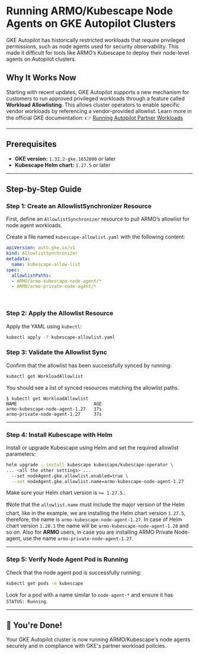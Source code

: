 # Running ARMO/Kubescape Node Agents on GKE Autopilot Clusters

GKE Autopilot has historically restricted workloads that require privileged permissions, such as node agents used for security observability. This made it difficult for tools like ARMO’s Kubescape to deploy their node-level agents on Autopilot clusters.

## Why It Works Now

Starting with recent updates, GKE Autopilot supports a new mechanism for customers to run approved privileged workloads through a feature called **Workload Allowlisting**. This allows cluster operators to enable specific vendor workloads by referencing a vendor-provided allowlist.
Learn more in the official GKE documentation:
👉 [Running Autopilot Partner Workloads](https://cloud.google.com/kubernetes-engine/docs/how-to/run-autopilot-partner-workloads)

***

## Prerequisites

- **GKE version:** `1.32.2-gke.1652000` or later
- **Kubescape Helm chart:** `1.27.5` or later

***

## Step-by-Step Guide

### Step 1: Create an AllowlistSynchronizer Resource

First, define an `AllowlistSynchronizer` resource to pull ARMO’s allowlist for node agent workloads.

Create a file named `kubescape-allowlist.yaml` with the following content:

```yaml
apiVersion: auto.gke.io/v1
kind: AllowlistSynchronizer
metadata:
  name: kubescape-allow-list
spec:
  allowlistPaths:
  - ARMO/armo-kubescape-node-agent/*
  - ARMO/armo-private-node-agent/*
```

<br />

### Step 2: Apply the Allowlist Resource

Apply the YAML using `kubectl`:

```bash
kubectl apply -f kubescape-allowlist.yaml
```

### Step 3: Validate the Allowlist Sync

Confirm that the allowlist has been successfully synced by running:

```bash
kubectl get WorkloadAllowlist
```

You should see a list of synced resources matching the allowlist paths.

```
$ kubectl get WorkloadAllowlist
NAME                             AGE
armo-kubescape-node-agent-1.27   37s
armo-private-node-agent-1.27     37s
```

***

### Step 4: Install Kubescape with Helm

Install or upgrade Kubescape using Helm and set the required allowlist parameters:

```bash
helm upgrade --install kubescape kubescape/kubescape-operator \
... <all the other settings> ...
  --set nodeAgent.gke.allowlist.enabled=true \
  --set nodeAgent.gke.allowlist.name=armo-kubescape-node-agent-1.27
```

Make sure your Helm chart version is `>= 1.27.5`..

:exclamation:Note that the `allowlist.name` must include the major version of the Helm chart, like in the example, we are installing the Helm chart version `1.27.5`, therefore, the name is `armo-kubescape-node-agent-1.27`. In case of Helm chart version `1.28.1` the name will be `armo-kubescape-node-agent-1.28` and so on. Also for **ARMO** users, in case you are installing ARMO Private Node-agent, use the name `armo-private-node-agent-1.27`.

***

### Step 5: Verify Node Agent Pod is Running

Check that the node agent pod is successfully running:

```bash
kubectl get pods -n kubescape
```

Look for a pod with a name similar to `node-agent-*` and ensure it has `STATUS: Running`.

***

## 🎉 You're Done!

Your GKE Autopilot cluster is now running ARMO/Kubescape's node agents securely and in compliance with GKE's partner workload policies.
